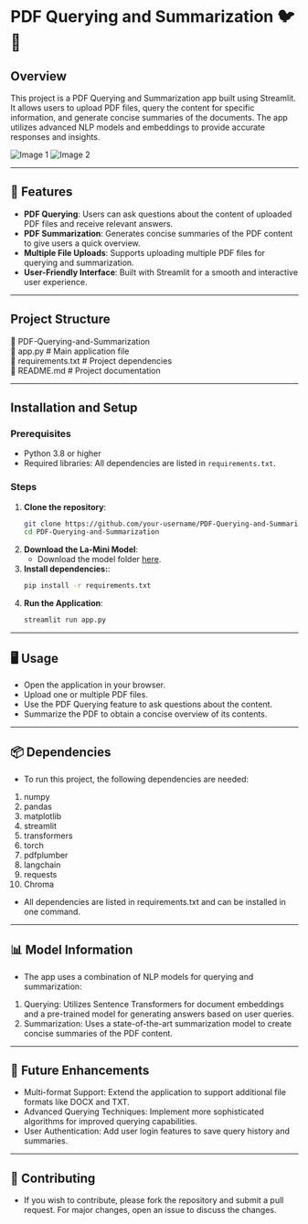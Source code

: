 # PDF Querying and Summarization 🐦📄

## Overview
This project is a PDF Querying and Summarization app built using Streamlit. It allows users to upload PDF files, query the content for specific information, and generate concise summaries of the documents. The app utilizes advanced NLP models and embeddings to provide accurate responses and insights.

![Image 1](https://drive.google.com/uc?export=view&id=1sBULzxYzEVeDpxBTnhQCg5OuXCjsolmy)  ![Image 2](https://drive.google.com/uc?export=view&id=13qAMQdrUB5RYdHK-XUGyqSOHtq-8zb3B)

---

## 🚀 Features
- **PDF Querying**: Users can ask questions about the content of uploaded PDF files and receive relevant answers.
- **PDF Summarization**: Generates concise summaries of the PDF content to give users a quick overview.
- **Multiple File Uploads**: Supports uploading multiple PDF files for querying and summarization.
- **User-Friendly Interface**: Built with Streamlit for a smooth and interactive user experience.

---

## Project Structure
📂 PDF-Querying-and-Summarization  
📄 app.py # Main application file  
📄 requirements.txt # Project dependencies  
📄 README.md # Project documentation  

---

## Installation and Setup

### Prerequisites
- Python 3.8 or higher
- Required libraries: All dependencies are listed in `requirements.txt`.

### Steps
1. **Clone the repository**:
   ```bash
   git clone https://github.com/your-username/PDF-Querying-and-Summarization.git
   cd PDF-Querying-and-Summarization
2. **Download the La-Mini Model**:
   - Download the model folder [here](https://drive.google.com/drive/folders/1_f8Ni-MGFwEn_aA8Mja5pjOpONFsRwZW?usp=sharing).
3. **Install dependencies:**:
   ```bash
   pip install -r requirements.txt
4. **Run the Application**:
   ```bash
   streamlit run app.py

---

##  🖥 Usage
- Open the application in your browser.
- Upload one or multiple PDF files.
- Use the PDF Querying feature to ask questions about the content.
- Summarize the PDF to obtain a concise overview of its contents.

--- 

##  📦 Dependencies
- To run this project, the following dependencies are needed:

1. numpy
2. pandas
3. matplotlib
4. streamlit
5. transformers
6. torch
7. pdfplumber
8. langchain
9. requests
10. Chroma
- All dependencies are listed in requirements.txt and can be installed in one command.

---

## 📊 Model Information
- The app uses a combination of NLP models for querying and summarization:
1. Querying: Utilizes Sentence Transformers for document embeddings and a pre-trained model for generating answers based on user queries.
2. Summarization: Uses a state-of-the-art summarization model to create concise summaries of the PDF content.

---

## 🔮 Future Enhancements
- Multi-format Support: Extend the application to support additional file formats like DOCX and TXT.
- Advanced Querying Techniques: Implement more sophisticated algorithms for improved querying capabilities.
- User Authentication: Add user login features to save query history and summaries.

---


## 🤝 Contributing
- If you wish to contribute, please fork the repository and submit a pull request. For major changes, open an issue to discuss the changes.
